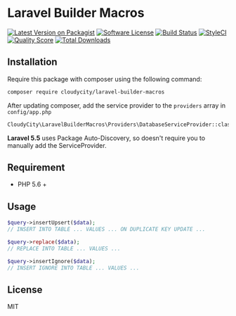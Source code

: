 # Laravel Builder Macros

[![Latest Version on Packagist][ico-version]][link-packagist]
[![Software License][ico-license]](LICENSE.md)
[![Build Status][ico-travis]][link-travis]
[![StyleCI][ico-styleci]][link-styleci]
[![Quality Score][ico-code-quality]][link-code-quality]
[![Total Downloads][ico-downloads]][link-downloads]

## Installation
Require this package with composer using the following command:
```bash
composer require cloudycity/laravel-builder-macros
```
After updating composer, add the service provider to the `providers` array in `config/app.php`
```bash
CloudyCity\LaravelBuilderMacros\Providers\DatabaseServiceProvider::class,
```
**Laravel 5.5** uses Package Auto-Discovery, so doesn't require you to manually add the ServiceProvider.

## Requirement
- PHP 5.6 +

## Usage
```php
$query->insertUpsert($data);
// INSERT INTO TABLE ... VALUES ... ON DUPLICATE KEY UPDATE ...

$query->replace($data);
// REPLACE INTO TABLE ... VALUES ...

$query->insertIgnore($data);
// INSERT IGNORE INTO TABLE ... VALUES ...
```

## License

MIT


[ico-version]: https://img.shields.io/packagist/v/cloudycity/laravel-builder-macros.svg?style=flat-square
[ico-license]: https://img.shields.io/badge/license-MIT-brightgreen.svg?style=flat-square
[ico-travis]: https://img.shields.io/travis/cloudycity/laravel-builder-macros/master.svg?style=flat-square
[ico-code-coverage]: https://img.shields.io/scrutinizer/coverage/g/cloudycity/laravel-builder-macros.svg?style=flat-square
[ico-styleci]: https://styleci.io/repos/226231265/shield?branch=master
[ico-code-quality]: https://img.shields.io/scrutinizer/g/cloudycity/laravel-builder-macros.svg?style=flat-square
[ico-downloads]: https://img.shields.io/packagist/dt/cloudycity/laravel-builder-macros.svg?style=flat-square

[link-packagist]: https://packagist.org/packages/cloudycity/laravel-builder-macros
[link-travis]: https://travis-ci.org/cloudycity/laravel-builder-macros
[link-code-coverage]: https://scrutinizer-ci.com/g/cloudycity/laravel-builder-macros/code-structure
[link-styleci]: https://styleci.io/repos/226231265
[link-code-quality]: https://scrutinizer-ci.com/g/cloudycity/laravel-builder-macros
[link-downloads]: https://packagist.org/cloudycity/laravel-builder-macros
[link-author]: https://github.com/cloudycity